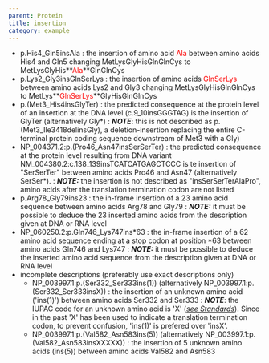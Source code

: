 ```yaml
---
parent: Protein
title: insertion
category: example
---
```


*	p.His4\_Gln5insAla
	:	the insertion of amino acid <font color="red">Ala</font> between amino acids His4 and Gln5 changing MetLysGlyHisGlnGlnCys to MetLysGlyHis**<font color="red">Ala</font>**GlnGlnCys
*	p.Lys2\_Gly3insGlnSerLys
	:	the insertion of amino acids <font color="red">GlnSerLys</font> between amino acids Lys2 and Gly3 changing MetLysGlyHisGlnGlnCys to MetLys**<font color="red">GlnSerLys</font>**GlyHisGlnGlnCys
*	p.(Met3\_His4insGlyTer)
	:	the predicted consequence at the protein level of an insertion at the DNA level (c.9\_10insGGGTAG) is the insertion of GlyTer (alternatively Gly\*)
	:	_**NOTE**_: this is not described as p.(Met3\_Ile3418delinsGly), a deletion-insertion replacing the entire C-terminal protein coding sequence downstream of Met3 with a Gly)
*	NP\_004371.2:p.(Pro46_Asn47insSerSerTer)
	:	the predicted consequence at the protein level resulting from DNA variant NM\_004380.2:c.138\_139insTCATCATGAGCTCCC is te insertion of "SerSerTer" between amino acids Pro46 and Asn47 (alternatively SerSer\*).
	:	_**NOTE:**_ the insertion is not described as "insSerSerTerAlaPro", amino acids after the translation termination codon are not listed
*   p.Arg78\_Gly79ins23
	:	the in-frame insertion of a 23 amino acid sequence between amino acids Arg78 and Gly79
	:	_**NOTE:**_ it must be possible to deduce the 23 inserted amino acids from the description given at DNA or RNA level
*   NP\_060250.2:p.Gln746\_Lys747ins\*63
	:	the in-frame insertion of a 62 amino acid sequence ending at a stop codon at position \*63 between amino acids Gln746 and Lys747
	:	_**NOTE:**_ it must be possible to deduce the inserted amino acid sequence from the description given at DNA or RNA level
*	incomplete descriptions (preferably use exact descriptions only)
	*	NP\_003997.1:p.(Ser332\_Ser333ins(1)) (alternatively NP_003997.1:p.(Ser332\_Ser333insX))
	:	the insertion of an unknown amino acid ('ins(1)') between amino acids Ser332 and Ser333
	:	_**NOTE**_: the IUPAC code for an unknown amino acid is 'X' ([_see Standards_](/bg-material/standards/)). Since in the past 'X' has been used to indicate a translation termination codon, to prevent confusion, 'ins(1)' is prefered over 'insX'.
	*	NP\_003997.1:p.(Val582\_Asn583ins(5)) (alternatively NP_003997.1:p.(Val582_Asn583insXXXXX))
	:       the insertion of 5 unknown amino acids (ins(5)) between amino acids Val582 and Asn583
